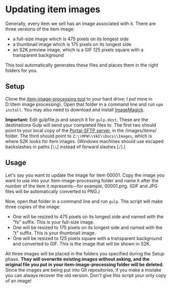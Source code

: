 # Updating item images

Generally, every item we sell has an image associated with it. There are three versions of the item image:

- a full-size image which is 475 pixels on its longest side
- a thumbnail image which is 175 pixels on its longest side
- an S2K preview image, which is a GIF 125 pixels square with a transparent background

This tool automatically generates these files and places them in the right folders for you.

## Setup
Clone the [item-image-processing tool](https://gitlab.com/my-fathers-world/item-image-processing) to your hard drive; I put mine in D:\\Item image processing\\. Open that folder in a command line and run `npm install`. You may also need to download and install [ImageMagick](http://imagemagick.org/script/index.php).

**Important:** Edit gulpfile.js and search it for `gulp.dest`. These are the destinations Gulp will send your completed files to. The first two should point to your local copy of the [Portal-SFTP server](https://gitlab.com/my-fathers-world/Portal-SFTP-server), in the /images/items/ folder. The third should point to `Z:\\MFW\\VAI\\Docs\\Images`, which is where S2K looks for item images. (Windows machines should use escaped backslashes in paths [`\\`] instead of forward slashes [`/`].)

## Usage
Let's say you want to update the image for item 00001. Copy the image you want to use into your item-image-processing folder and name it after the number of the item it represents--for example, 00001.png. (GIF and JPG files will be automatically converted to PNG.)

Now, open that folder in a command line and run `gulp`. The script will make three copies of the image:

- One will be resized to 475 pixels on its longest side and named with the "fs" suffix. This is your full-size image.
- One will be resized to 175 pixels on its longest side and named with the "t" suffix. This is your thumbnail image.
- One will be resized to 125 pixels square with a transparent background and converted to GIF. This is the image that will be shown in S2K.

All three images will be placed in the folders you specified during the Setup phase. **They will overwrite existing images without asking, and the original file you put in your item-image-processing folder will be deleted.** Since the images are being put into Git repositories, if you make a mistake you can always recover the old version. Don't give this script your only copy of an image!
